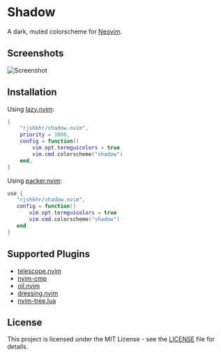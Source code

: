 # Shadow

A dark, muted colorscheme for [Neovim](https://github.com/neovim/neovim).

## Screenshots

![Screenshot](https://imgur.com/UihTWwk.png)

## Installation

Using [lazy.nvim](https://github.com/folke/lazy.nvim):

```lua
{
    "rjshkhr/shadow.nvim",
    priority = 1000,
    config = function()
        vim.opt.termguicolors = true
        vim.cmd.colorscheme("shadow")
    end,
}
```

Using [packer.nvim](https://github.com/wbthomason/packer.nvim):

```lua
use {
   "rjshkhr/shadow.nvim",
   config = function()
       vim.opt.termguicolors = true
       vim.cmd.colorscheme("shadow")
   end
}
```

## Supported Plugins

- [telescope.nvim](https://github.com/nvim-telescope/telescope.nvim)
- [nvim-cmp](https://github.com/hrsh7th/nvim-cmp)
- [oil.nvim](https://github.com/stevearc/oil.nvim)
- [dressing.nvim](https://github.com/stevearc/dressing.nvim)
- [nvim-tree.lua](https://github.com/nvim-tree/nvim-tree.lua)

## License

This project is licensed under the MIT License - see the [LICENSE](LICENSE) file for details.
